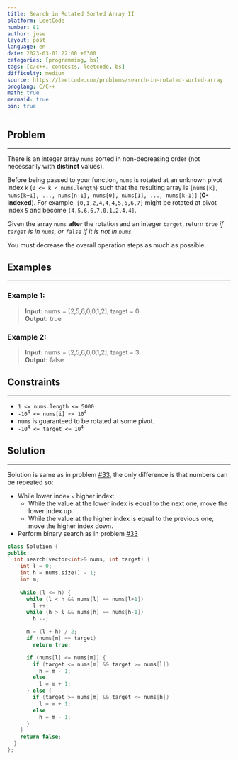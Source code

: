 ```yaml
---
title: Search in Rotated Sorted Array II
platform: LeetCode
number: 81
author: jose
layout: post
language: en
date: 2023-03-01 22:00 +0300
categories: [programming, bs]
tags: [c/c++, contests, leetcode, bs]
difficulty: medium
source: https://leetcode.com/problems/search-in-rotated-sorted-array
proglang: C/C++
math: true
mermaid: true
pin: true
---
```

## Problem
---
There is an integer array `nums` sorted in non-decreasing order (not necessarily with **distinct** values).

Before being passed to your function, `nums` is rotated at an unknown pivot index `k` (`0 <= k < nums.length`) such that the resulting array is `[nums[k], nums[k+1], ..., nums[n-1], nums[0], nums[1], ..., nums[k-1]]` (**0-indexed**). For example, `[0,1,2,4,4,4,5,6,6,7]` might be rotated at pivot index `5` and become `[4,5,6,6,7,0,1,2,4,4]`.  

Given the array `nums` **after** the rotation and an integer `target`, return *`true` if `target` is in `nums`, or `false` if it is not in `nums`.*  

You must decrease the overall operation steps as much as possible.  

## Examples
---
### **Example 1:**  
>**Input:** nums = [2,5,6,0,0,1,2], target = 0  
>**Output:** true

### **Example 2:**  
>**Input:** nums = [2,5,6,0,0,1,2], target = 3  
>**Output:** false

## Constraints
---
- `1 <= nums.length <= 5000`  
- <code>-10<sup>4</sup> <= nums[i] <= 10<sup>4</sup></code>
- `nums` is guaranteed to be rotated at some pivot.  
- <code>-10<sup>4</sup> <= target <= 10<sup>4</sup></code>  

## Solution
---
Solution is same as in problem [#33]({{site.url}}/posts/2023/03/01/leetcode-33-search-in-rotated-sorted-array/), the only difference is that numbers can be repeated so:
  - While lower index `<` higher index:
    - While the value at the lower index is equal to the next one, move the lower index up.
    - While the value at the higher index is equal to the previous one, move the higher index down.
  - Perform binary search as in problem [#33]({{site.url}}/posts/2023/03/01/leetcode-33-search-in-rotated-sorted-array/)


```c++
class Solution {
public:
  int search(vector<int>& nums, int target) {
    int l = 0;
    int h = nums.size() - 1;
    int m;
        
    while (l <= h) {
      while (l < h && nums[l] == nums[l+1])
        l ++;
      while (h > l && nums[h] == nums[h-1])
        h --;

      m = (l + h) / 2;
      if (nums[m] == target)
        return true;

      if (nums[l] <= nums[m]) {
        if (target <= nums[m] && target >= nums[l])
          h = m - 1;
        else
          l = m + 1;
      } else {
        if (target >= nums[m] && target <= nums[h])
          l = m + 1;
        else
          h = m - 1;
      }
    }
    return false;
  }
};
```
